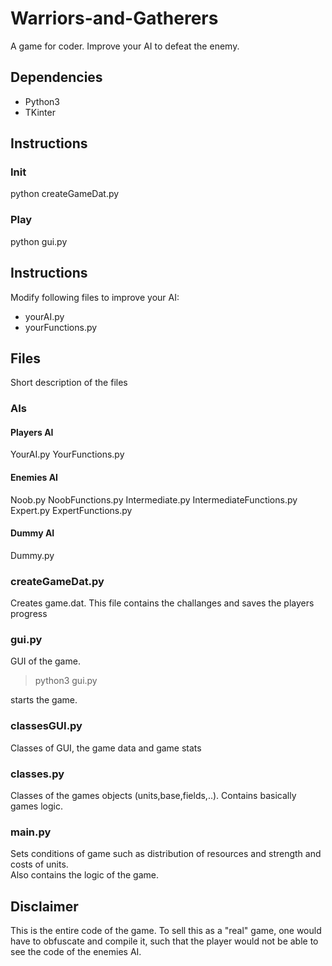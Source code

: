 # Warriors-and-Gatherers

A game for coder. Improve your AI to defeat the enemy.

## Dependencies
* Python3
* TKinter

## Instructions
### Init
python createGameDat.py
### Play
python gui.py

## Instructions
Modify following files to improve your AI:
* yourAI.py
* yourFunctions.py

## Files
Short description of the files
### AIs
#### Players AI
YourAI.py
YourFunctions.py
#### Enemies AI
Noob.py
NoobFunctions.py
Intermediate.py
IntermediateFunctions.py
Expert.py
ExpertFunctions.py
#### Dummy AI
Dummy.py
### createGameDat.py
Creates game.dat.
This file contains the challanges and saves the players progress
### gui.py
GUI of the game.
> python3 gui.py

starts the game.
### classesGUI.py
Classes of GUI, the game data and game stats
### classes.py
Classes of the games objects (units,base,fields,..). Contains basically games logic.
### main.py
Sets conditions of game such as distribution of resources and strength and costs of units.  
Also contains the logic of the game.


## Disclaimer
This is the entire code of the game. To sell this as a "real" game, one would have to obfuscate and compile it, such that the player would not be able to see the code of the enemies AI.
